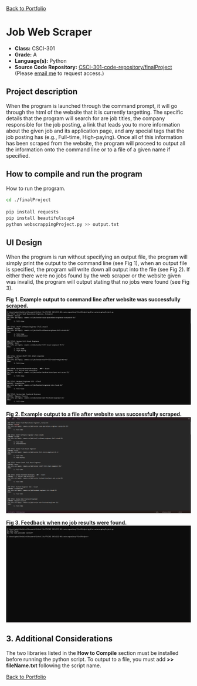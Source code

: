[Back to Portfolio](./)

Job Web Scraper
===============

-   **Class:** CSCI-301
-   **Grade:** A
-   **Language(s):** Python
-   **Source Code Repository:** [CSCI-301-code-repository/finalProject](https://github.com/Gabriel-TiradoRobles/CSCI-301-code-repository/tree/main/finalProject)  
    (Please [email me](mailto:gjtiradorobles@csustudent.net?subject=GitHub%20Access) to request access.)

## Project description

When the program is launched through the command prompt, it will go through the html of the website that it is currently targetting. The specific details that the program will search for are job titles, the company responsible for the job posting, a link that leads you to more information about the given job and its application page, and any special tags that the job posting has (e.g., Full-time, High-paying). Once all of this information has been scraped from the website, the program will proceed to output all the information onto the command line or to a file of a given name if specified.

## How to compile and run the program

How to run the program.

```bash
cd ./finalProject

pip install requests
pip install beautifulsoup4
python webscrappingProject.py >> output.txt
```

## UI Design

When the program is run without specifying an output file, the program will simply print the output to the command line (see Fig 1), when an output file is specified, the program will write down all output into the file (see Fig 2). If either there were no jobs found by the web scraper or the website given was invalid, the program will output stating that no jobs were found (see Fig 3).

**Fig 1. Example output to command line after website was successfully scraped.**
![screenshot](images/CSCI301/outputCLIWebScraper.png)  


**Fig 2. Example output to a file after website was successfully scraped.**
![screenshot](images/CSCI301/outputFileWebScraper.png)  


**Fig 3. Feedback when no job results were found.**
![screenshot](images/CSCI301/errorWebScraper.png)  

## 3. Additional Considerations

The two libraries listed in the **How to Compile** section must be installed before running the python script. To output to a file, you must add **>> fileName.txt** following the script name.

[Back to Portfolio](./)
